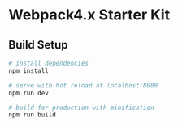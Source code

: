 # Webpack4.x Starter Kit

## Build Setup

``` bash
# install dependencies
npm install

# serve with hot reload at localhost:8080
npm run dev

# build for production with minification
npm run build
```
